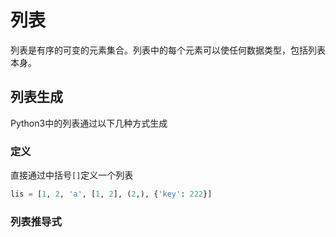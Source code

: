 # 列表

列表是有序的可变的元素集合。列表中的每个元素可以使任何数据类型，包括列表本身。

## 列表生成

Python3中的列表通过以下几种方式生成

### 定义

直接通过中括号`[]`定义一个列表

```python
lis = [1, 2, 'a', [1, 2], (2,), {'key': 222}]
```

### 列表推导式

